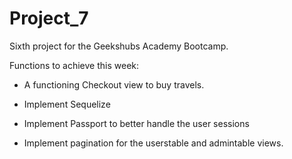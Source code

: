 # Project_7

Sixth project for the Geekshubs Academy Bootcamp.

Functions to achieve this week:

  - A functioning Checkout view to buy travels.
  
  - Implement Sequelize
  
  - Implement Passport to better handle the user sessions
  
  - Implement pagination for the userstable and admintable views.
  
 
